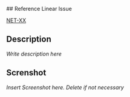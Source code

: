 ## Reference Linear Issue

[NET-XX](https://linear.app/mgenetwork/issue/NET-XX)

## Description 

_Write description here_

## Screnshot

_Insert Screenshot here. Delete if not necessary_

